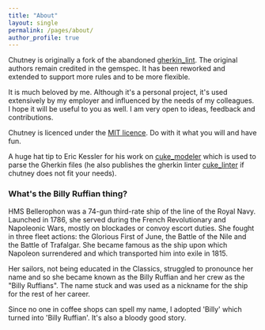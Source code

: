 ```yaml
---
title: "About"
layout: single
permalink: /pages/about/
author_profile: true
---
```


Chutney is originally a fork of the abandoned [gherkin_lint](https://github.com/funkwerk/gherkin_lint). The original authors remain credited in the gemspec. It has been reworked and extended to support more rules and to be more flexible.

It is much beloved by me. Although it's a personal project, it's used extensively by my employer and influenced by the needs of my colleagues. I hope it will be useful to you as well. I am very open to ideas, feedback and contributions.

Chutney is licenced under the [MIT licence](https://raw.githubusercontent.com/BillyRuffian/chutney/refs/heads/master/LICENSE.txt). Do with it what you will and have fun.

A huge hat tip to Eric Kessler for his work on [cuke_modeler](https://github.com/enkessler/cuke_modeler) which is used to parse the Gherkin files (he also publishes the gherkin linter [cuke_linter](https://github.com/enkessler/cuke_linter) if chutney does not fit your needs).

### What's the Billy Ruffian thing?

HMS Bellerophon was a 74-gun third-rate ship of the line of the Royal Navy. Launched in 1786, she served during the French Revolutionary and Napoleonic Wars, mostly on blockades or convoy escort duties. She fought in three fleet actions: the Glorious First of June, the Battle of the Nile and the Battle of Trafalgar. She became famous as the ship upon which Napoleon surrendered and which transported him into exile in 1815.

Her sailors, not being educated in the Classics, struggled to pronounce her name and so she became known as the Billy Ruffian and her crew as the "Billy Ruffians". The name stuck and was used as a nickname for the ship for the rest of her career.

Since no one in coffee shops can spell my name, I adopted 'Billy' which turned into 'Billy Ruffian'. It's also a bloody good story.
